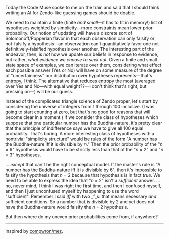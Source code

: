 Today the Code Muse spoke to me on the train and said that I should think writing an AI for Zendo-like guessing games should be doable.

We need to maintain a finite (finite _and small_—it has to fit in memory!) list of hypotheses weighted by simplicity—more constraints mean lower prior probability. Our notion of updating will have a discrete sort of Solomonoff/Popperian flavor in that each observation can only falsify or not-falsify a hypothesis—an observation can't quantitatively favor one not-definitively-falsified hypothesis over another. The interesting part of the endeavor, then, is _not_ how we update our beliefs in response to evidence, but rather, _what evidence we choose to seek out_. Given a finite and small state space of examples, we can iterate over them, considering what effect each possible answer (Yes or No) will have on some measure of the degree of "uncertainness" our distribution over hypotheses represents—that's [entropy](https://en.wikipedia.org/wiki/Entropy_%28information_theory%29), I think. The alternative that reduces entropy the most (averaged over Yes and No—with equal weight??—I don't think that's right, but pressing on—) will be our guess.

Instead of the complicated triangle science of Zendo proper, let's start by considering the universe of integers from 1 through 100 inclusive. (I was going to start counting at zero, but that's no good for reasons that will become clear in a moment.) If we consider the class of hypotheses which suppose that one particular number has the Buddha-nature, it's pretty clear that the principle of indifference says we have to give all 100 equal probability. That's boring. A more interesting class of hypotheses with a nontrivial "simplicity structure" would be rules of the form "A number has the Buddha-nature iff it is divisible by _n_." Then the prior probability of the "_n_ = 6" hypothesis would have to be strictly less than that of the "_n_ = 2" and "_n_ = 3" hypotheses.

... _except_ that can't be the right conceptual model. If the master's rule is "A number has the Buddha-nature iff it is divisible by 6", then it's impossible to falsify the hypothesis that _n_ = 2 because that hypothesis is in fact _true_. We need to be able to express the idea that "_n_ = 2" isn't a _sufficient_ answer. ... no, never mind, I think I was right the first time, and then I confused myself, and then I just unconfused myself by happening to use the word "sufficient". Remember I said _iff_ with two _f_s: that means necessary _and_ sufficient conditions. So a number that is divisible by 2 and yet does not have the Buddha-nature would falsify the _n_ = 2 hypothesis.

But then where do my uneven prior probabilities come from, if anywhere?

<hr>

Inspired by [compwron/mez](https://github.com/compwron/mez).

